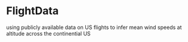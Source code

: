 # FlightData
using publicly available data on US flights to infer mean wind speeds at altitude across the continential US
